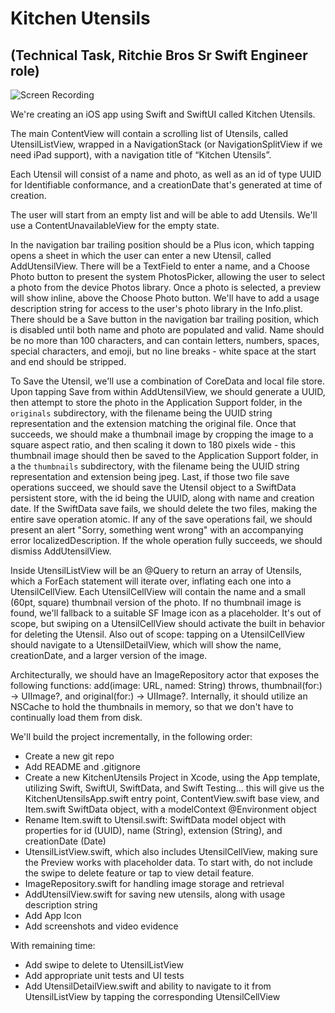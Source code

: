 # Kitchen Utensils 

## (Technical Task, Ritchie Bros Sr Swift Engineer role)

![Screen Recording](https://github.com/user-attachments/assets/dfc890e5-b5ba-42b2-8999-0bbca98af1f2)

We're creating an iOS app using Swift and SwiftUI called Kitchen Utensils.

The main ContentView will contain a scrolling list of Utensils, called UtensilListView, wrapped in a NavigationStack (or NavigationSplitView if we need iPad support), with a navigation title of “Kitchen Utensils”.

Each Utensil will consist of a name and photo, as well as an id of type UUID for Identifiable conformance, and a creationDate that's generated at time of creation.

The user will start from an empty list and will be able to add Utensils. We'll use a ContentUnavailableView for the empty state. 

In the navigation bar trailing position should be a Plus icon, which tapping opens a sheet in which the user can enter a new Utensil, called AddUtensilView. There will be a TextField to enter a name, and a Choose Photo button to present the system PhotosPicker, allowing the user to select a photo from the device Photos library. Once a photo is selected, a preview will show inline, above the Choose Photo button. We'll have to add a usage description string for access to the user's photo library in the Info.plist. There should be a Save button in the navigation bar trailing position, which is disabled until both name and photo are populated and valid. Name should be no more than 100 characters, and can contain letters, numbers, spaces, special characters, and emoji, but no line breaks - white space at the start and end should be stripped. 

To Save the Utensil, we'll use a combination of CoreData and local file store. Upon tapping Save from within AddUtensilView, we should generate a UUID, then attempt to store the photo in the Application Support folder, in the `originals` subdirectory, with the filename being the UUID string representation and the extension matching the original file. Once that succeeds, we should make a thumbnail image by cropping the image to a square aspect ratio, and then scaling it down to 180 pixels wide - this thumbnail image should then be saved to the Application Support folder, in a the `thumbnails` subdirectory, with the filename being the UUID string representation and extension being jpeg. Last, if those two file save operations succeed, we should save the Utensil object to a SwiftData persistent store, with the id being the UUID, along with name and creation date. If the SwiftData save fails, we should delete the two files, making the entire save operation atomic. If any of the save operations fail, we should present an alert "Sorry, something went wrong" with an accompanying error localizedDescription. If the whole operation fully succeeds, we should dismiss AddUtensilView.    

Inside UtensilListView will be an @Query to return an array of Utensils, which a ForEach statement will iterate over, inflating each one into a UtensilCellView. Each UtensilCellView will contain the name and a small (60pt, square) thumbnail version of the photo. If no thumbnail image is found, we'll fallback to a suitable SF Image icon as a placeholder. It's out of scope, but swiping on a UtensilCellView should activate the built in behavior for deleting the Utensil. Also out of scope: tapping on a UtensilCellView should navigate to a UtensilDetailView, which will show the name, creationDate, and a larger version of the image.

Architecturally, we should have an ImageRepository actor that exposes the following functions: add(image: URL, named: String) throws, thumbnail(for:) -> UIImage?, and original(for:) -> UIImage?. Internally, it should utilize an NSCache to hold the thumbnails in memory, so that we don't have to continually load them from disk.

We'll build the project incrementally, in the following order:

- Create a new git repo
- Add README and .gitignore
- Create a new KitchenUtensils Project in Xcode, using the App template, utilizing Swift, SwiftUI, SwiftData, and Swift Testing... this will give us the KitchenUtensilsApp.swift entry point, ContentView.swift base view, and Item.swift SwiftData object, with a modelContext @Environment object
- Rename Item.swift to Utensil.swift: SwiftData model object with properties for id (UUID), name (String), extension (String), and creationDate (Date)
- UtensilListView.swift, which also includes UtensilCellView, making sure the Preview works with placeholder data. To start with, do not include the swipe to delete feature or tap to view detail feature.
- ImageRepository.swift for handling image storage and retrieval
- AddUtensilView.swift for saving new utensils, along with usage description string
- Add App Icon
- Add screenshots and video evidence

With remaining time:

- Add swipe to delete to UtensilListView
- Add appropriate unit tests and UI tests
- Add UtensilDetailView.swift and ability to navigate to it from UtensilListView by tapping the corresponding UtensilCellView

